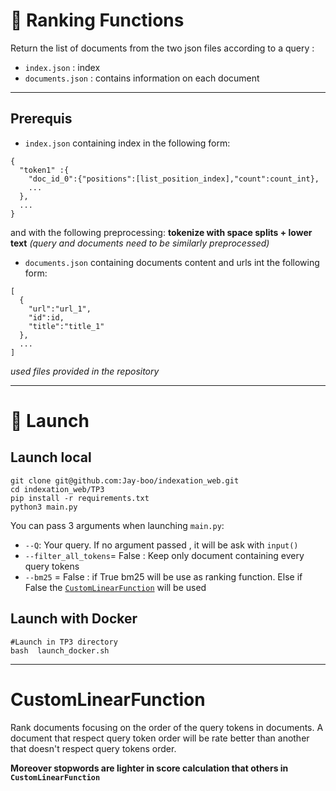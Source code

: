 # :round_pushpin: Ranking Functions

Return the list of documents from the two json files according to a query :
 - `index.json` : index 
 -  `documents.json` : contains information on each document

***


## Prerequis

- `index.json` containing index in the following form:
```
{
  "token1" :{
    "doc_id_0":{"positions":[list_position_index],"count":count_int},
    ...
  },
  ...
}
```
and with the following preprocessing: **tokenize with space splits + lower text** *(query and documents need to be similarly preprocessed)*


- `documents.json` containing documents content and urls int the following form:

```
[
  {
    "url":"url_1",
    "id":id,
    "title":"title_1"
  },
  ...
]
```

*used files provided in the repository*


***

# :rocket: Launch 

## Launch local

```
git clone git@github.com:Jay-boo/indexation_web.git
cd indexation_web/TP3
pip install -r requirements.txt 
python3 main.py 
```

You can pass 3 arguments when launching `main.py`:
- `--Q`: Your query. If no argument passed , it will be ask with `input()`
- `--filter_all_tokens`= False : Keep only document containing every query tokens
- `--bm25` = False : if True bm25 will be use as ranking function. Else if False the [`CustomLinearFunction`](query/customLinearFunction.py) will be used  


## Launch with Docker

```
#Launch in TP3 directory
bash  launch_docker.sh
```
***

# CustomLinearFunction

Rank documents focusing on the order of the query tokens in documents.
A document that respect query token order will be rate better than another that doesn't respect query tokens order. 



**Moreover stopwords are lighter in score calculation that others in `CustomLinearFunction`**


